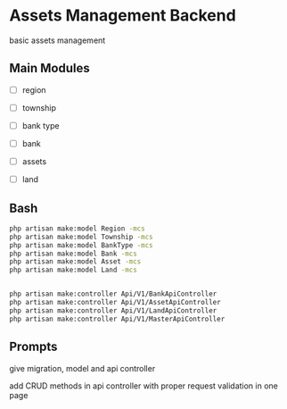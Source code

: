 # Assets Management Backend

basic assets management


## Main Modules

- [ ] region
- [ ] township
- [ ] bank type
- [ ] bank
- [ ] assets
- [ ] land



## Bash

```bash
php artisan make:model Region -mcs
php artisan make:model Township -mcs
php artisan make:model BankType -mcs
php artisan make:model Bank -mcs
php artisan make:model Asset -mcs
php artisan make:model Land -mcs


php artisan make:controller Api/V1/BankApiController
php artisan make:controller Api/V1/AssetApiController
php artisan make:controller Api/V1/LandApiController
php artisan make:controller Api/V1/MasterApiController
```

## Prompts


give migration, model and api controller

add CRUD methods in api controller with proper request validation in one page 
